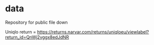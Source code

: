 # data
Repository for public file down


Uniqlo return = https://returns.narvar.com/returns/uniqloeu/viewlabel?return_id=QnWj2vggx8edJdNR
